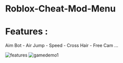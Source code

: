 # Roblox-Cheat-Mod-Menu
# Features :
Aim Bot - Air Jump - Speed - Cross Hair - Free Cam ...

![features](https://github.com/user-attachments/assets/2262fea5-ea87-493b-95df-a611ffdcc790)
![gamedemo1](https://github.com/user-attachments/assets/c2f92c81-6cf7-4f0d-a2b4-64a9112fd06c)
